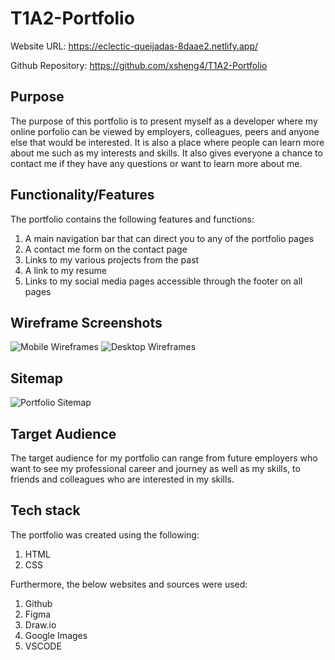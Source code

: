 # T1A2-Portfolio

Website URL:
https://eclectic-queijadas-8daae2.netlify.app/

Github Repository:
https://github.com/xsheng4/T1A2-Portfolio

## Purpose
The purpose of this portfolio is to present myself as a developer where my online porfolio can be viewed by employers, colleagues, peers and anyone else that would be interested. It is also a place where people can learn more about me such as my interests and skills. It also gives everyone a chance to contact me if they have any questions or want to learn more about me.

## Functionality/Features
The portfolio contains the following features and functions:
1. A main navigation bar that can direct you to any of the portfolio pages
2. A contact me form on the contact page
3. Links to my various projects from the past
4. A link to my resume
5. Links to my social media pages accessible through the footer on all pages

## Wireframe Screenshots
![Mobile Wireframes](https://github.com/xsheng4/T1A2-Portfolio/assets/161588293/b5c85cec-b6b3-4c5c-bf52-0a982b03d07e)
![Desktop Wireframes](https://github.com/xsheng4/T1A2-Portfolio/assets/161588293/ccbd27b9-166c-44ae-a999-5e7f083618d7)

## Sitemap
![Portfolio Sitemap](https://github.com/xsheng4/T1A2-Portfolio/assets/161588293/aef122b7-083c-42d3-953f-9168c39c7f04)


## Target Audience
The target audience for my portfolio can range from future employers who want to see my professional career and journey as well as my skills, to friends and colleagues who are interested in my skills.

## Tech stack
The portfolio was created using the following:
1. HTML
2. CSS

Furthermore, the below websites and sources were used:
1. Github
2. Figma
3. Draw.io
4. Google Images
5. VSCODE
